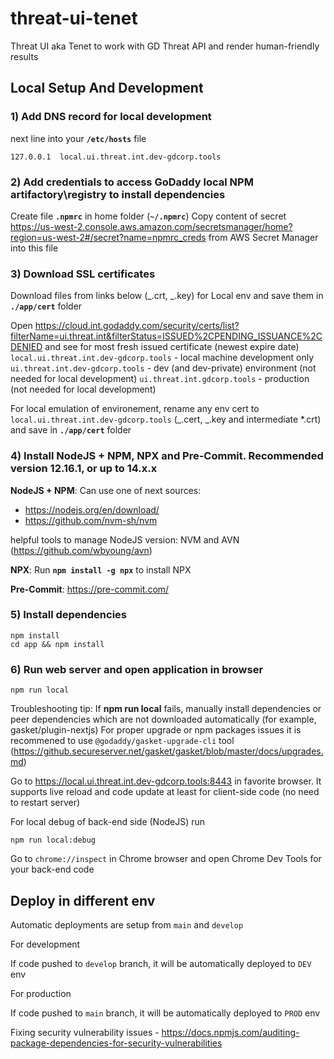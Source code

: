 # threat-ui-tenet

Threat UI aka Tenet to work with GD Threat API and render human-friendly results

## Local Setup And Development

### 1) Add DNS record for local development

next line into your **`/etc/hosts`** file

```
127.0.0.1  local.ui.threat.int.dev-gdcorp.tools
```

### 2) Add credentials to access GoDaddy local NPM artifactory\registry to install dependencies

Create file **`.npmrc`** in home folder (**`~/.npmrc`**)
Copy content of secret https://us-west-2.console.aws.amazon.com/secretsmanager/home?region=us-west-2#/secret?name=npmrc_creds from AWS Secret Manager into this file

### 3) Download SSL certificates

Download files from links below (_.crt, _.key) for Local env and save them in **`./app/cert`** folder

Open https://cloud.int.godaddy.com/security/certs/list?filterName=ui.threat.int&filterStatus=ISSUED%2CPENDING_ISSUANCE%2CDENIED and see for most fresh issued certificate (newest expire date)
`local.ui.threat.int.dev-gdcorp.tools` - local machine development only
`ui.threat.int.dev-gdcorp.tools` - dev (and dev-private) environment (not needed for local development)
`ui.threat.int.gdcorp.tools` - production (not needed for local development)

For local emulation of environement, rename any env cert to `local.ui.threat.int.dev-gdcorp.tools` (_.cert, _.key and intermediate \*.crt) and save in **`./app/cert`** folder

### 4) Install NodeJS + NPM, NPX and Pre-Commit. Recommended version 12.16.1, or up to 14.x.x

**NodeJS + NPM**: Can use one of next sources:

- https://nodejs.org/en/download/
- https://github.com/nvm-sh/nvm

helpful tools to manage NodeJS version: NVM and AVN (https://github.com/wbyoung/avn)

**NPX**:
Run **`npm install -g npx`** to install NPX

**Pre-Commit**: https://pre-commit.com/

### 5) Install dependencies

```
npm install
cd app && npm install
```

### 6) Run web server and open application in browser

```
npm run local
```

Troubleshooting tip: If **npm run local** fails, manually install dependencies or peer dependencies which are not downloaded automatically (for example, gasket/plugin-nextjs)
For proper upgrade or npm packages issues it is recommened to use `@godaddy/gasket-upgrade-cli` tool (https://github.secureserver.net/gasket/gasket/blob/master/docs/upgrades.md)

Go to https://local.ui.threat.int.dev-gdcorp.tools:8443 in favorite browser.
It supports live reload and code update at least for client-side code (no need to restart server)

For local debug of back-end side (NodeJS) run

```
npm run local:debug
```

Go to `chrome://inspect` in Chrome browser and open Chrome Dev Tools for your back-end code

## Deploy in different env

Automatic deployments are setup from `main` and `develop`

For development

If code pushed to `develop` branch, it will be automatically deployed to `DEV` env

For production

If code pushed to `main` branch, it will be automatically deployed to `PROD` env

Fixing security vulnerability issues - https://docs.npmjs.com/auditing-package-dependencies-for-security-vulnerabilities
